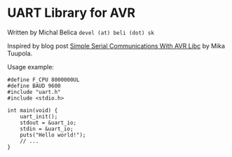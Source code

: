 UART Library for AVR
====================

Written by Michal Belica `devel (at) beli (dot) sk`

Inspired by blog post [Simple Serial Communications With AVR Libc](http://www.appelsiini.net/2011/simple-usart-with-avr-libc) by Mika Tuupola.

Usage example:

```
#define F_CPU 8000000UL
#define BAUD 9600
#include "uart.h"
#include <stdio.h>

int main(void) {
	uart_init();
	stdout = &uart_io;
	stdin = &uart_io;
	puts("Hello world!");
	// ...
}
```
